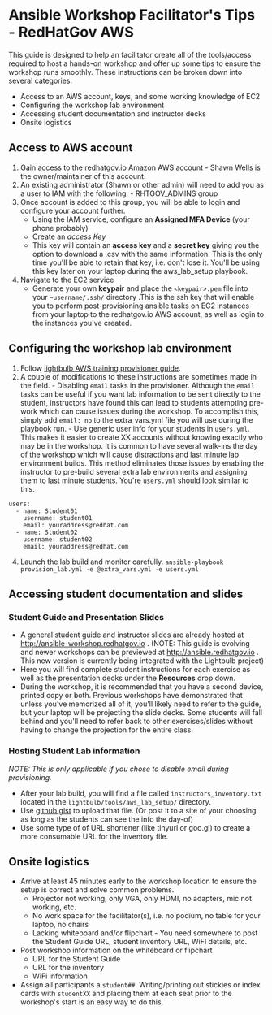Ansible Workshop Facilitator's Tips - RedHatGov AWS
=========================================

This guide is designed to help an facilitator create all of the tools/access required to host a hands-on workshop and offer up some tips to ensure the workshop runs smoothly.  These instructions can be broken down into several categories.

* Access to an AWS account, keys, and some working knowledge of EC2
* Configuring the workshop lab environment
* Accessing student documentation and instructor decks
* Onsite logistics

## Access to AWS account

1. Gain access to the [redhatgov.io](https://us-east-1.signin.aws.amazon.com) Amazon AWS account -  Shawn Wells is the owner/maintainer of this account.
2. An existing administrator (Shawn or other admin) will need to add you as a user to IAM with the following:
        - RHTGOV_ADMINS group
3. Once account is added to this group, you will be able to login and configure your account further.
   - Using the IAM service, configure an __Assigned MFA Device__ (your phone probably)
   - Create an _access Key_
   - This key will contain an __access key__ and a __secret key__ giving you the option to download a .csv with the same information.  This is the only time you'll be able to retain that key, i.e. don't lose it.  You'll be using this key later on your laptop during the aws_lab_setup playbook.
4. Navigate to the EC2 service
   - Generate your own __keypair__ and place the `<keypair>.pem` file into your `~username/.ssh/` directory .This is the ssh key that will enable you to perform post-provisioning ansible tasks on EC2 instances from your laptop to the redhatgov.io AWS account, as well as login to the instances you've created.

## Configuring the workshop lab environment

   1. Follow [lightbulb AWS training provisioner guide](https://github.com/ansible/lightbulb/tree/master/tools/aws_lab_setup).
   2. A couple of modifications to these instructions are sometimes made in the field.
    - Disabling `email` tasks in the provisioner.  Although the `email` tasks can be useful if you want lab information to be sent directly to the student, instructors have found this can lead to students attempting pre-work which can cause issues during the workshop.  To accomplish this, simply add `email: no` to the extra_vars.yml file you will use during the playbook run.
    - Use generic user info for your students in `users.yml`.  This makes it easier to create XX accounts without knowing exactly who may be in the workshop.  It is common to have several walk-ins the day of the workshop which will cause distractions and last minute lab environment builds.  This method eliminates those issues by enabling the instructor to pre-build several extra lab environments and assigning them to last minute students.  You're `users.yml` should look similar to this.
   ```
   users:
     - name: Student01
       username: student01
       email: youraddress@redhat.com
     - name: Student02
       username: student02
       email: youraddress@redhat.com
   ```
   4. Launch the lab build and monitor carefully.
   `ansible-playbook provision_lab.yml -e @extra_vars.yml -e users.yml`

## Accessing student documentation and slides

   ### Student Guide and Presentation Slides
   * A general student guide and instructor slides are already hosted at http://ansible-workshop.redhatgov.io . (NOTE:  This guide is evolving and newer workshops can be previewed at http://ansible.redhatgov.io . This new version is currently being integrated with the Lightbulb project)
   * Here you will find complete student instructions for each exercise as well as the presentation decks under the __Resources__ drop down.
   * During the workshop, it is recommended that you have a second device, printed copy or both.  Previous workshops have demonstrated that unless you've memorized all of it, you'll likely need to refer to the guide, but your laptop will be projecting the slide decks.  Some students will fall behind and you'll need to refer back to other exercises/slides without having to change the projection for the entire class.

   ### Hosting Student Lab information
   _NOTE:  This is only applicable if you chose to disable email during provisioning._
   * After your lab build, you will find a file called `instructors_inventory.txt` located in the `lightbulb/tools/aws_lab_setup/` directory.  
   * Use [github gist](https://gist.github.com/) to upload that file. (Or post it to a site of your choosing as long as the students can see the info the day-of)
   * Use some type of of URL shortener (like tinyurl or goo.gl) to create a more consumable URL for the inventory file.

## Onsite logistics
   * Arrive at least 45 minutes early to the workshop location to ensure the setup is correct and solve common problems.
     - Projector not working, only VGA, only HDMI, no adapters, mic not working, etc.
     - No work space for the facilitator(s), i.e. no podium, no table for your laptop, no chairs
     - Lacking whiteboard and/or flipchart - You need somewhere to post the Student Guide URL, student inventory URL, WiFI details, etc.
   * Post workshop information on the whiteboard or flipchart
     - URL for the Student Guide
     - URL for the inventory
     - WiFi information
   * Assign all participants a `student##`.  Writing/printing out stickies or index cards with `studentXX` and placing them at each seat prior to the workshop's start is an easy way to do this.
